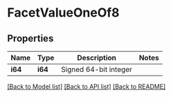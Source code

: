 # FacetValueOneOf8

## Properties

Name | Type | Description | Notes
------------ | ------------- | ------------- | -------------
**i64** | **i64** | Signed 64-bit integer | 

[[Back to Model list]](../README.md#documentation-for-models) [[Back to API list]](../README.md#documentation-for-api-endpoints) [[Back to README]](../README.md)


